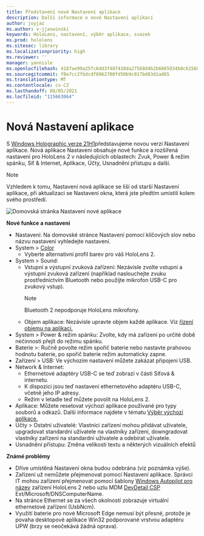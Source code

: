 ```yaml
---
title: Představení nové Nastavení aplikace
description: Další informace o nové Nastavení aplikací
author: joyjaz
ms.author: v-jjaswinski
keywords: HoloLens, nastavení, výběr aplikace, svazek
ms.prod: hololens
ms.sitesec: library
ms.localizationpriority: high
ms.reviewer: ''
manager: yannisle
ms.openlocfilehash: 4187ae99a25fc6dd3f407410da27568d4b2b6865934b0c615680f295ec7977be
ms.sourcegitcommit: f8e7cc2fbdcdf8962700fd50b9c017bd83d1ad65
ms.translationtype: MT
ms.contentlocale: cs-CZ
ms.lasthandoff: 08/05/2021
ms.locfileid: "115663064"
---
```

# <a name="new-settings-app"></a>Nová Nastavení aplikace

S [Windows Holographic verze 21H1](hololens-release-notes.md#windows-holographic-version-21h1)představujeme novou verzi Nastavení aplikace. Nová aplikace Nastavení obsahuje nové funkce a rozšířená nastavení pro HoloLens 2 v následujících oblastech: Zvuk, Power & režim spánku, Síť & Internet, Aplikace, Účty, Usnadnění přístupu a další.

> [!NOTE]
> Vzhledem k tomu, Nastavení nová aplikace se liší od starší Nastavení aplikace, při aktualizaci se Nastavení okna, která jste předtím umístili kolem svého prostředí.

![Domovská stránka Nastavení nové aplikace](images/new-settings-app.png)

**Nové funkce a nastavení**
- Nastavení: Na domovské stránce Nastavení pomocí klíčových slov nebo názvu nastavení vyhledejte nastavení.
- System > [Color](hololens2-display.md#how-to-use-display-color-calibration)
    - Vyberte alternativní profil barev pro váš HoloLens 2.
- System > Sound:
  - Vstupní a výstupní zvuková zařízení: Nezávisle zvolte vstupní a výstupní zvuková zařízení (například naslouchejte zvuku prostřednictvím Bluetooth nebo použijte mikrofon USB-C pro zvukový vstup).
    > [!NOTE]
    > Bluetooth 2 nepodporuje HoloLens mikrofony.
  - Objem aplikace: Nezávisle upravte objem každé aplikace. Viz [řízení objemu na aplikaci.](holographic-home.md#per-app-volume-control)
- System > Power & režim spánku: Zvolte, kdy má zařízení po určité době nečinnosti přejít do režimu spánku.
- Baterie >: Ručně povolte režim spořič baterie nebo nastavte prahovou hodnotu baterie, po spořič baterie režim automaticky zapne.
- Zařízení > USB: Ve výchozím nastavení můžete zakázat připojení USB.
- Network & Internet:
  - Ethernetové adaptéry USB-C se teď zobrazí v části Síťová & internetu.
  - K dispozici jsou teď nastavení ethernetového adaptéru USB-C, včetně jeho IP adresy.
  - Režim v letadle teď můžete povolit na HoloLens 2.
- Aplikace: Můžete resetovat výchozí aplikace používané pro typy souborů a odkazů. Další informace najdete v tématu [Výběr výchozí aplikace.](holographic-home.md#default-app-picker)
- Účty > Ostatní uživatelé: Vlastníci zařízení mohou přidávat uživatele, upgradovat standardní uživatele na vlastníky zařízení, downgradovat vlastníky zařízení na standardní uživatele a odebírat uživatele.
- Usnadnění přístupu: Změna velikosti textu a některých vizuálních efektů

**Známé problémy**
- Dříve umístěná Nastavení okna budou odebrána (viz poznámka výše).
- Zařízení už nemůžete přejmenovat pomocí Nastavení aplikace. Správci IT mohou zařízení přejmenovat pomocí šablony [Windows Autopilot pro název](hololens2-autopilot.md) zařízení HoloLens 2 nebo uzlu MDM [DevDetail CSP](/windows/client-management/mdm/devdetail-csp) Ext/Microsoft/DNSComputerName.
- Na stránce Ethernet se za všech okolností zobrazuje virtuální ethernetové zařízení (UsbNcm).
- Využití baterie pro nové Microsoft Edge nemusí být přesné, protože je povaha desktopové aplikace Win32 podporované vrstvou adaptéru UPW (brzy se neočekává žádná oprava).

